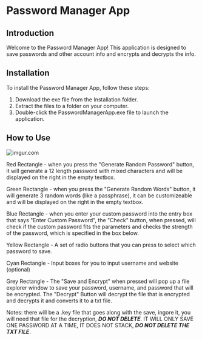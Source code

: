 # Password Manager App

## Introduction

Welcome to the Password Manager App! This application is designed to save passwords and other account info and encrypts and decrypts the info.

## Installation

To install the Password Manager App, follow these steps:

1. Download the exe file from the Installation folder.
2. Extract the files to a folder on your computer.
3. Double-click the PasswordManagerApp.exe file to launch the application.

## How to Use

![imgur.com](http://i.imgur.com/GBIsNRV.jpg)

Red Rectangle - when you press the "Generate Random Password" button, it will generate a 12 length password with mixed characters and will be displayed on the right in                 the empty textbox.

Green Rectangle - when you press the "Generate Random Words" button, it will generate 3 random words (like a passphrase), it can be customizeable and will be displayed                   on the right in the empty textbox.

Blue Rectangle - when you enter your custom password into the entry box that says "Enter Custom Password", the "Check" button, when pressed, will check if the custom                    password fits the parameters and checks the strength of the password, which is specified in the box below.

Yellow Rectangle - A set of radio buttons that you can press to select which password to save.

Cyan Rectangle - Input boxes for you to input username and website (optional)

Grey Rectangle - The "Save and Encrypt" when pressed will pop up a file explorer window to save your password, username, and password that will be encrypted. 
                 The "Decrypt" Button will decrypt the file that is encrypted and decrypts it and converts it to a txt file.
                 
Notes: there will be a .key file that goes along with the save, ingore it, you will need that file for the decryption, ***DO NOT DELETE***. IT WILL ONLY SAVE ONE PASSWORD AT A TIME, IT DOES NOT STACK, ***DO NOT DELETE THE TXT FILE***.


